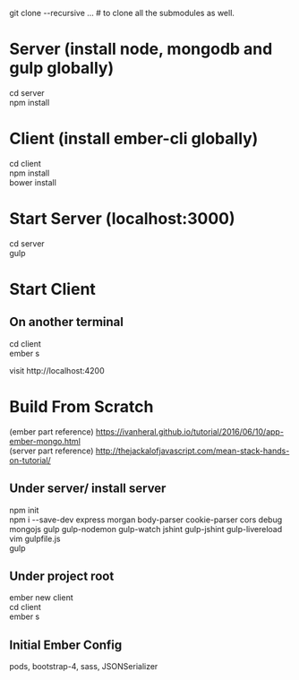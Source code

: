 git clone --recursive ... # to clone all the submodules as well.

# Server (install node, mongodb and gulp globally)
cd server  
npm install   

# Client (install ember-cli globally)
cd client  
npm install  
bower install  

# Start Server (localhost:3000)
cd server  
gulp  

# Start Client
## On another terminal
cd client    
ember s  

visit http://localhost:4200

# Build From Scratch
(ember part reference) https://ivanheral.github.io/tutorial/2016/06/10/app-ember-mongo.html  
(server part reference) http://thejackalofjavascript.com/mean-stack-hands-on-tutorial/  

## Under server/ install server
npm init  
npm i --save-dev express morgan body-parser cookie-parser cors debug mongojs gulp gulp-nodemon gulp-watch jshint gulp-jshint gulp-livereload  
vim gulpfile.js  
gulp  

## Under project root
ember new client    
cd client  
ember s  

## Initial Ember Config
pods, bootstrap-4, sass, JSONSerializer

